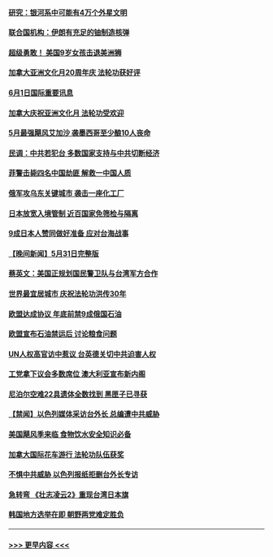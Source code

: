 #### [研究：银河系中可能有4万个外星文明](../pages/prog202/a103443892.md?t=06012150) 
#### [联合国机构：伊朗有充足的铀制造核弹](../pages/prog202/a103443909.md?t=06012150) 
#### [超级勇敢！ 美国9岁女孩击退美洲狮](../pages/prog202/a103443900.md?t=06012150) 
#### [加拿大亚洲文化月20周年庆 法轮功获好评](../pages/prog202/a103443870.md?t=06012150) 
#### [6月1日国际重要讯息](../pages/prog202/a103443861.md?t=06012150) 
#### [加拿大庆祝亚洲文化月 法轮功受欢迎](../pages/prog202/a103443127.md?t=06012150) 
#### [5月最强飓风艾加沙 袭墨西哥至少酿10人丧命](../pages/prog202/a103443829.md?t=06012150) 
#### [民调：中共若犯台 多数国家支持与中共切断经济](../pages/prog202/a103443805.md?t=06012150) 
#### [菲警击毙四名中国劫匪 解救一中国人质](../pages/prog202/a103443783.md?t=06012150) 
#### [俄军攻乌东关键城市 袭击一座化工厂](../pages/prog202/a103443761.md?t=06012150) 
#### [日本放宽入境管制 近百国家免筛检与隔离](../pages/prog202/a103443636.md?t=06012150) 
#### [9成日本人赞同做好准备 应对台海战事](../pages/prog202/a103443635.md?t=06012150) 
#### [【晚间新闻】5月31日完整版](../pages/prog202/a103443598.md?t=06012150) 
#### [蔡英文：美国正规划国民警卫队与台湾军方合作](../pages/prog202/a103443545.md?t=06012150) 
#### [世界最宜居城市 庆祝法轮功洪传30年](../pages/prog202/a103443362.md?t=06012150) 
#### [欧盟达成协议 年底前禁9成俄国石油](../pages/prog202/a103443358.md?t=06012150) 
#### [欧盟宣布石油禁运后 讨论粮食问题](../pages/prog202/a103443360.md?t=06012150) 
#### [UN人权高官访中惹议 台英德关切中共迫害人权](../pages/prog202/a103443349.md?t=06012150) 
#### [工党拿下议会多数席位 澳大利亚宣布新内阁](../pages/prog202/a103443348.md?t=06012150) 
#### [尼泊尔空难22具遗体全数找到 黑匣子已寻获](../pages/prog202/a103443346.md?t=06012150) 
#### [【禁闻】以色列媒体采访台外长 总编遭中共威胁](../pages/prog202/a103443226.md?t=06012150) 
#### [美国飓风季来临 食物饮水安全知识必备](../pages/prog202/a103443028.md?t=06012150) 
#### [加拿大国际花车游行 法轮功队伍获奖](../pages/prog202/a103442983.md?t=06012150) 
#### [不惧中共威胁 以色列报纸拒删台外长专访](../pages/prog202/a103443012.md?t=06012150) 
#### [急转弯 《壮志凌云2》重现台湾日本旗](../pages/prog202/a103443001.md?t=06012150) 
#### [韩国地方选举在即 朝野两党难定胜负](../pages/prog202/a103442979.md?t=06012150) 

----
#### [ >>> 更早内容 <<< ](../indexes/prog202-earlier.md)
